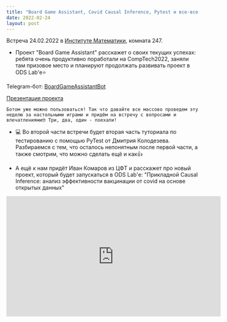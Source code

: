 ```yaml
---
title: "Board Game Assistant, Covid Causal Inference, Pytest и все-все-все"
date: 2022-02-24
layout: post
---
```


Встреча 24.02.2022 в [Институте Математики](https://go.2gis.com/mdkwe), комната 247.
<!--more-->

  * Проект "Board Game Assistant" расскажет о своих текущих успехах: ребята очень продуктивно поработали на CompTech2022, заняли там призовое место и планируют продолжать развивать проект в ODS Lab'е⭐

  Telegram-бот: [BoardGameAssistantBot](https://t.me/BoardGameAssistantBot)

  [Презентация проекта](https://www.youtube.com/embed/-TE2cudI-aM)

    Ботом уже можно пользоваться! Так что давайте все массово проведем эту неделю за настольными играми и придём на встречу с вопросами и впечатлениями🤓 Три, два, один - поехали!

  * 💻 Во второй части встречи будет вторая часть туториала по тестированию с помощью PyTest от Дмитрия Колодезева. Разбираемся с тем, что осталось непонятным после первой части, а также смотрим, что можно сделать ещё и как👍

  * А ещё к нам придёт Иван Комаров из ЦФТ и расскажет про новый проект, который будет запускаться в ODS Lab'е: "Прикладной Causal Inference: анализ эффективности вакцинации от covid на основе открытых данных"

<iframe width="560" height="315" src="https://www.youtube.com/embed/-TE2cudI-aM" title="YouTube video player" frameborder="0" allow="accelerometer; autoplay; clipboard-write; encrypted-media; gyroscope; picture-in-picture" allowfullscreen></iframe>
